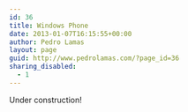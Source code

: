 ```yaml
---
id: 36
title: Windows Phone
date: 2013-01-07T16:15:55+00:00
author: Pedro Lamas
layout: page
guid: http://www.pedrolamas.com/?page_id=36
sharing_disabled:
  - 1
---
```

Under construction!
